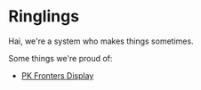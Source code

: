 # Ringlings

Hai, we're a system who makes things sometimes.

Some things we're proud of:

- [PK Fronters Display](pkfronters)
